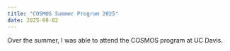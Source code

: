 ```yaml
---
title: "COSMOS Summer Program 2025"
date: 2025-08-02
---
```


Over the summer, I was able to attend the COSMOS program at UC Davis.
